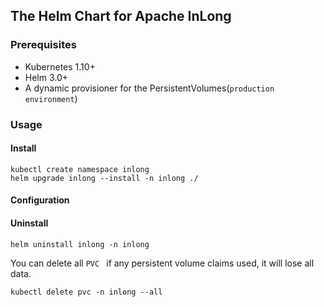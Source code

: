## The Helm Chart for Apache InLong

### Prerequisites

- Kubernetes 1.10+
- Helm 3.0+
- A dynamic provisioner for the PersistentVolumes(`production environment`)

### Usage

#### Install

```shell
kubectl create namespace inlong
helm upgrade inlong --install -n inlong ./
```

#### Configuration



#### Uninstall

```shell
helm uninstall inlong -n inlong
```

You can delete all `PVC ` if any persistent volume claims used, it will lose all data.

```shell
kubectl delete pvc -n inlong --all
```
